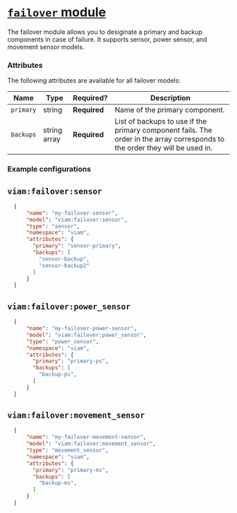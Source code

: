 # [`failover` module](<https://github.com/viam-modules/failover>)

The failover module allows you to desiginate a primary and backup components in case of failure.
It supports sensor, power sensor, and movement sensor models.

### Attributes

The following attributes are available for all failover models:

| Name          | Type   | Required?    | Description                                                                                                                                                                                                                                                                                                                                                                                                                             |
| ------------- | ------ | ------------ | --------------------------------------------------------------------------------------------------------------------------------------------------------------------------------------------------------------------------------------------------------------------------------------------------------------------------------------------------------------------------------------------------------------------------------------- |
| `primary`  | string | **Required** | Name of the primary component.                                                                                                                                                                                                                   |
| `backups` | string array |  **Required**  | List of backups to use if the primary component fails. The order in the array corresponds to the order they will be used in.

### Example configurations

## `viam:failover:sensor` <br>
```json
  {
      "name": "my-failover-sensor",
      "model": "viam:failover:sensor",
      "type": "sensor",
      "namespace": "viam",
      "attributes": {
        "primary": "sensor-primary",
        "backups": [
          "sensor-backup",
          "sensor-backup2"
        ]
      }
  }
```

## `viam:failover:power_sensor` <br>
```json
  {
      "name": "my-failover-power-sensor",
      "model": "viam:failover:power_sensor",
      "type": "power_sensor",
      "namespace": "viam",
      "attributes": {
        "primary": "primary-ps",
        "backups": [
          "backup-ps",
        ]
      }
  }
```

## `viam:failover:movement_sensor`
```json
  {
      "name": "my-failover-movement-sensor",
      "model": "viam:failover:movement_sensor",
      "type": "movement_sensor",
      "namespace": "viam",
      "attributes": {
        "primary": "primary-ms",
        "backups": [
          "backup-ms",
        ]
      }
  }
  ```
